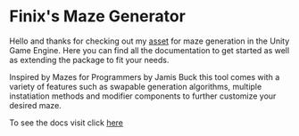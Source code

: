  # Finix's Maze Generator

Hello and thanks for checking out my [asset](https://u3d.as/385Q) for maze generation in the Unity Game Engine. Here you can find all the documentation to get started as well as extending the package to fit your needs.

Inspired by Mazes for Programmers by Jamis Buck this tool comes with a variety of features such as swapable generation algorithms, multiple instatiation methods and modifier components to further customize your desired maze.

To see the docs visit click [here](https://finixgamedev.github.io/maze-generator-docs/)
